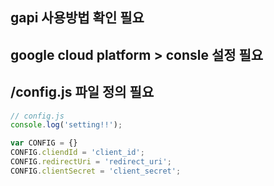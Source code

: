 ## gapi 사용방법 확인 필요

## google cloud platform > consle 설정 필요

## /config.js 파일 정의 필요
```js
// config.js
console.log('setting!!');

var CONFIG = {}
CONFIG.cliendId = 'client_id';
CONFIG.redirectUri = 'redirect_uri';
CONFIG.clientSecret = 'client_secret';
```
